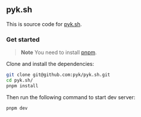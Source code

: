 ## pyk.sh

This is source code for [pyk.sh](https://pyk.sh).

### Get started

> **Note** You need to install [pnpm](https://pnpm.io/cli/install).

Clone and install the dependencies:

```sh
git clone git@github.com:pyk/pyk.sh.git
cd pyk.sh/
pnpm install
```

Then run the following command to start dev server:

```sh
pnpm dev
```
